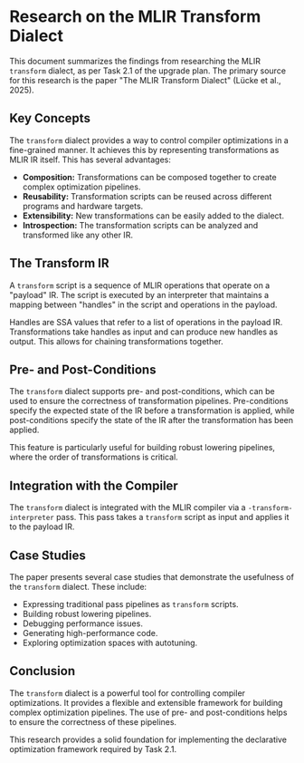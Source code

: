 # Research on the MLIR Transform Dialect

This document summarizes the findings from researching the MLIR `transform` dialect, as per Task 2.1 of the upgrade plan. The primary source for this research is the paper "The MLIR Transform Dialect" (Lücke et al., 2025).

## Key Concepts

The `transform` dialect provides a way to control compiler optimizations in a fine-grained manner. It achieves this by representing transformations as MLIR IR itself. This has several advantages:

*   **Composition:** Transformations can be composed together to create complex optimization pipelines.
*   **Reusability:** Transformation scripts can be reused across different programs and hardware targets.
*   **Extensibility:** New transformations can be easily added to the dialect.
*   **Introspection:** The transformation scripts can be analyzed and transformed like any other IR.

## The Transform IR

A `transform` script is a sequence of MLIR operations that operate on a "payload" IR. The script is executed by an interpreter that maintains a mapping between "handles" in the script and operations in the payload.

Handles are SSA values that refer to a list of operations in the payload IR. Transformations take handles as input and can produce new handles as output. This allows for chaining transformations together.

## Pre- and Post-Conditions

The `transform` dialect supports pre- and post-conditions, which can be used to ensure the correctness of transformation pipelines. Pre-conditions specify the expected state of the IR before a transformation is applied, while post-conditions specify the state of the IR after the transformation has been applied.

This feature is particularly useful for building robust lowering pipelines, where the order of transformations is critical.

## Integration with the Compiler

The `transform` dialect is integrated with the MLIR compiler via a `-transform-interpreter` pass. This pass takes a `transform` script as input and applies it to the payload IR.

## Case Studies

The paper presents several case studies that demonstrate the usefulness of the `transform` dialect. These include:

*   Expressing traditional pass pipelines as `transform` scripts.
*   Building robust lowering pipelines.
*   Debugging performance issues.
*   Generating high-performance code.
*   Exploring optimization spaces with autotuning.

## Conclusion

The `transform` dialect is a powerful tool for controlling compiler optimizations. It provides a flexible and extensible framework for building complex optimization pipelines. The use of pre- and post-conditions helps to ensure the correctness of these pipelines.

This research provides a solid foundation for implementing the declarative optimization framework required by Task 2.1.
